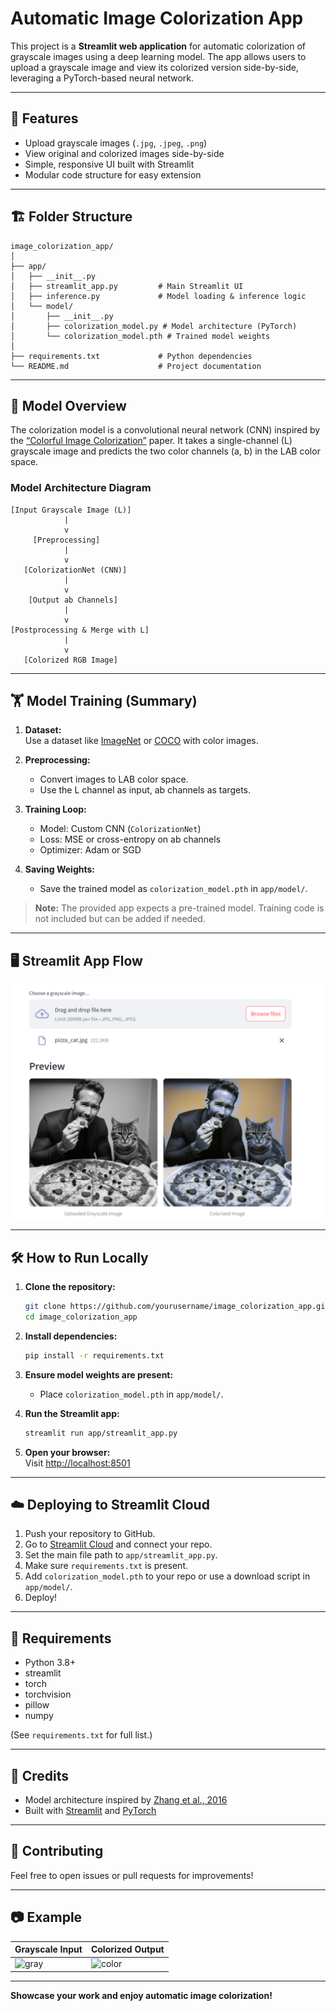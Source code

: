 # Automatic Image Colorization App

This project is a **Streamlit web application** for automatic colorization of grayscale images using a deep learning model. The app allows users to upload a grayscale image and view its colorized version side-by-side, leveraging a PyTorch-based neural network.

---

## 🚀 Features

- Upload grayscale images (`.jpg`, `.jpeg`, `.png`)
- View original and colorized images side-by-side
- Simple, responsive UI built with Streamlit
- Modular code structure for easy extension

---

## 🏗️ Folder Structure

```
image_colorization_app/
│
├── app/
│   ├── __init__.py
│   ├── streamlit_app.py         # Main Streamlit UI
│   ├── inference.py             # Model loading & inference logic
│   └── model/
│       ├── __init__.py
│       ├── colorization_model.py # Model architecture (PyTorch)
│       └── colorization_model.pth # Trained model weights
│
├── requirements.txt             # Python dependencies
└── README.md                    # Project documentation
```

---

## 🧠 Model Overview

The colorization model is a convolutional neural network (CNN) inspired by the [“Colorful Image Colorization”](https://arxiv.org/abs/1603.08511) paper. It takes a single-channel (L) grayscale image and predicts the two color channels (a, b) in the LAB color space.

### Model Architecture Diagram

```
[Input Grayscale Image (L)]
            |
            v
     [Preprocessing]
            |
            v
   [ColorizationNet (CNN)]
            |
            v
    [Output ab Channels]
            |
            v
[Postprocessing & Merge with L]
            |
            v
   [Colorized RGB Image]
```

---

## 🏋️ Model Training (Summary)

1. **Dataset:**  
   Use a dataset like [ImageNet](http://www.image-net.org/) or [COCO](https://cocodataset.org/) with color images.

2. **Preprocessing:**  
   - Convert images to LAB color space.
   - Use the L channel as input, ab channels as targets.

3. **Training Loop:**  
   - Model: Custom CNN (`ColorizationNet`)
   - Loss: MSE or cross-entropy on ab channels
   - Optimizer: Adam or SGD

4. **Saving Weights:**  
   - Save the trained model as `colorization_model.pth` in `app/model/`.

> **Note:** The provided app expects a pre-trained model. Training code is not included but can be added if needed.

---

## 🖥️ Streamlit App Flow

![alt text](image.png)

---

## 🛠️ How to Run Locally

1. **Clone the repository:**
   ```sh
   git clone https://github.com/yourusername/image_colorization_app.git
   cd image_colorization_app
   ```

2. **Install dependencies:**
   ```sh
   pip install -r requirements.txt
   ```

3. **Ensure model weights are present:**
   - Place `colorization_model.pth` in `app/model/`.

4. **Run the Streamlit app:**
   ```sh
   streamlit run app/streamlit_app.py
   ```

5. **Open your browser:**  
   Visit [http://localhost:8501](http://localhost:8501)

---

## ☁️ Deploying to Streamlit Cloud

1. Push your repository to GitHub.
2. Go to [Streamlit Cloud](https://streamlit.io/cloud) and connect your repo.
3. Set the main file path to `app/streamlit_app.py`.
4. Make sure `requirements.txt` is present.
5. Add `colorization_model.pth` to your repo or use a download script in `app/model/`.
6. Deploy!

---

## 📄 Requirements

- Python 3.8+
- streamlit
- torch
- torchvision
- pillow
- numpy

(See `requirements.txt` for full list.)

---

## 📢 Credits

- Model architecture inspired by [Zhang et al., 2016](https://arxiv.org/abs/1603.08511)
- Built with [Streamlit](https://streamlit.io/) and [PyTorch](https://pytorch.org/)

---

## 🤝 Contributing

Feel free to open issues or pull requests for improvements!

---

## 📷 Example

| Grayscale Input | Colorized Output |
|-----------------|-----------------|
| ![gray](docs/example_gray.jpg) | ![color](docs/example_color.jpg) |

---

**Showcase your work and enjoy automatic image colorization!**